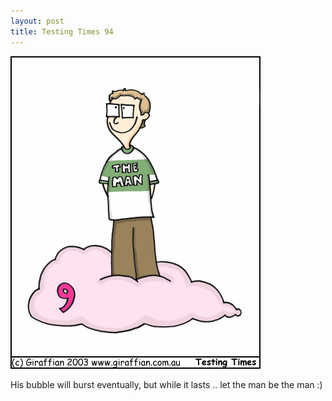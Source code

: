 ```yaml
---
layout: post
title: Testing Times 94
---
```

<img src="/images/tt0094.png">

His bubble will burst eventually, but while it lasts .. let the man be the man :)